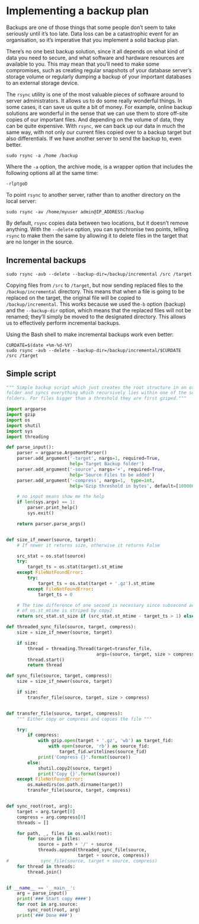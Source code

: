 # Implementing a backup plan

Backups are one of those things that some people don’t seem to take seriously until it’s too late. Data
loss can be a catastrophic event for an organisation, so it’s imperative that you implement a solid
backup plan. 

There’s no one best backup solution, since it all depends on what kind of data you need to secure, and
what software and hardware resources are available to you. This may mean that you’ll need to make some compromises, such as creating regular snapshots of
your database server’s storage volume or regularly dumping a backup of your important databases to
an external storage device.

The `rsync` utility is one of the most valuable pieces of software around to server administrators. It
allows us to do some really wonderful things. In some cases, it can save us quite a bit of money. For
example, online backup solutions are wonderful in the sense that we can use them to store off-site
copies of our important files. And depending on the volume of data, they can be quite expensive.
With `rsync`, we can back up our data in much the same way, with not only our current files copied over
to a backup target but also differentials. If we have another server to send the backup to, even better.

    sudo rsync -a /home /backup

Where the `-a` option, the archive mode, is a wrapper option that includes the following options all at the same time:

    -rlptgoD

To point `rsync` to another server, rather than to another directory on the local server:

    sudo rsync -av /home/myuser admin@IP_ADDRESS:/backup

By default, `rsync` copies data between two locations, but it doesn’t remove anything. With the `--delete` option, you can synchronise two points, telling `rsync` to make them the same by allowing it to delete files in the target that are no longer in the source.

## Incremental backups

    sudo rsync -avb --delete --backup-dir=/backup/incremental /src /target

Copying files from `/src` to `/target`, but now sending replaced files to the `/backup/incremental` directory. This means that when a file is going to be replaced on the target, the original file will be copied to `/backup/incremental`. This works because we used the`-b` option (backup) and the `--backup-dir` option, which means that the replaced files will not be renamed; they’ll simply be moved to the designated directory. This allows us to effectively perform incremental backups.

Using the Bash shell to make incremental backups work even better:

    CURDATE=$(date +%m-%d-%Y)
    sudo rsync -avb --delete --backup-dir=/backup/incremental/$CURDATE /src /target

## Simple script

```python
""" Simple backup script which just creates the root structure in an other
folder and syncs everything which recursively lies within one of the source
folders. For files bigger than a threshold they are first gziped."""

import argparse
import gzip
import os
import shutil
import sys
import threading

def parse_input():
    parser = argparse.ArgumentParser()
    parser.add_argument('-target', nargs=1, required=True,
                        help='Target Backup folder')
    parser.add_argument('-source', nargs='+', required=True,
                        help='Source Files to be added')
    parser.add_argument('-compress', nargs=1,  type=int,
                        help='Gzip threshold in bytes', default=[100000])

    # no input means show me the help
    if len(sys.argv) == 1:
        parser.print_help()
        sys.exit()

    return parser.parse_args()


def size_if_newer(source, target):
    # If newer it returns size, otherwise it returns False

    src_stat = os.stat(source)
    try:
        target_ts = os.stat(target).st_mtime
    except FileNotFoundError:
        try:
            target_ts = os.stat(target + '.gz').st_mtime
        except FileNotFoundError:
            target_ts = 0

    # The time difference of one second is necessary since subsecond accuracy
    # of os.st_mtime is striped by copy2
    return src_stat.st_size if (src_stat.st_mtime - target_ts > 1) else False

def threaded_sync_file(source, target, compress):
    size = size_if_newer(source, target)

    if size:
        thread = threading.Thread(target=transfer_file, 
                                  args=(source, target, size > compress))
        thread.start()
        return thread

def sync_file(source, target, compress):
    size = size_if_newer(source, target)

    if size:
        transfer_file(source, target, size > compress)


def transfer_file(source, target, compress):
    """ Either copy or compress and copies the file """

    try:
        if compress:
            with gzip.open(target + '.gz', 'wb') as target_fid:
                with open(source, 'rb') as source_fid:
                    target_fid.writelines(source_fid)
            print('Compress {}'.format(source))
        else:
            shutil.copy2(source, target)
            print('Copy {}'.format(source))
    except FileNotFoundError:
        os.makedirs(os.path.dirname(target))
        transfer_file(source, target, compress)


def sync_root(root, arg):
    target = arg.target[0]
    compress = arg.compress[0]
    threads = []

    for path, _, files in os.walk(root):
        for source in files:
            source = path + '/' + source
            threads.append(threaded_sync_file(source, 
                           target + source, compress))
#            sync_file(source, target + source, compress)
    for thread in threads:
        thread.join()


if __name__ == '__main__':
    arg = parse_input()
    print('### Start copy ####')
    for root in arg.source:
        sync_root(root, arg)
    print('### Done ###')
```



